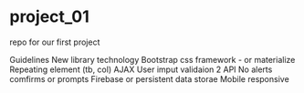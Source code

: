 # project_01
repo for our first project 

Guidelines
New library technology 
Bootstrap css framework - or materialize
Repeating element (tb, col)
AJAX
User imput validaion 
2 API
No alerts comfirms or prompts
Firebase or persistent data storae
Mobile responsive 
